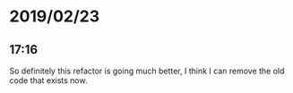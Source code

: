 # 2019/02/23

## 17:16

So definitely this refactor is going much better, I think I can remove the old
code that exists now.

